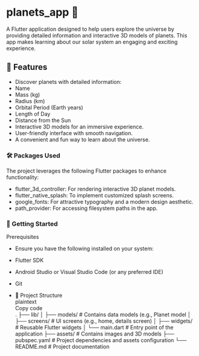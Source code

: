 # planets_app 🌌
A Flutter application designed to help users explore the universe by providing detailed information and interactive 3D models of planets. This app makes learning about our solar system an engaging and exciting experience.

## 🌟 Features
- Discover planets with detailed information:
- Name
- Mass (kg)
- Radius (km)
- Orbital Period (Earth years)
- Length of Day
- Distance from the Sun
- Interactive 3D models for an immersive experience.
- User-friendly interface with smooth navigation.
- A convenient and fun way to learn about the universe.

### 🛠️ Packages Used
The project leverages the following Flutter packages to enhance functionality:  
- flutter_3d_controller: For rendering interactive 3D planet models.  
- flutter_native_splash: To implement customized splash screens.  
- google_fonts: For attractive typography and a modern design aesthetic.  
- path_provider: For accessing filesystem paths in the app.  

### 🚀 Getting Started
Prerequisites    
- Ensure you have the following installed on your system:  
- Flutter SDK  
- Android Studio or Visual Studio Code (or any preferred IDE)  
- Git  

- 📂 Project Structure  
plaintext  
Copy code  
.
├── lib/
│   ├── models/         # Contains data models (e.g., Planet model 
│   ├── screens/        # UI screens (e.g., home, details screen)
│   ├── widgets/        # Reusable Flutter widgets
│   └── main.dart       # Entry point of the application
├── assets/             # Contains images and 3D models
├── pubspec.yaml        # Project dependencies and assets configuration
└── README.md           # Project documentation



